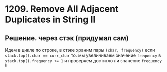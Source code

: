 # 1209. Remove All Adjacent Duplicates in String II

## Решение. через стэк (придумал сам)
Идем в цикле по строке, в стэке храним пары `(сhar, frequency)`
если `stack.top().char == curr_char` то. мы увеличиваем значение `frequency` в `stack.top().frequency += 1` и проверяем достигло ли значение `frequency` `k`
